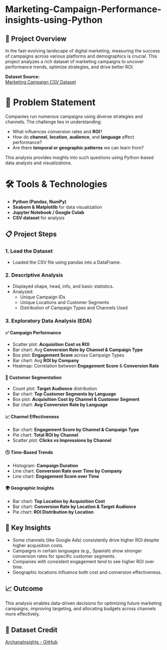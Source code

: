 # Marketing-Campaign-Performance-insights-using-Python
## 📌 Project Overview
In the fast-evolving landscape of digital marketing, measuring the success of campaigns across various platforms and demographics is crucial. This project analyzes a rich dataset of marketing campaigns to uncover performance trends, optimize strategies, and drive better ROI.

**Dataset Source:**  
[Marketing Campaign CSV Dataset](https://raw.githubusercontent.com/ArchanaInsights/Datasets/main/marketing_campaign.csv)

# 🧩 Problem Statement

Companies run numerous campaigns using diverse strategies and channels. The challenge lies in understanding:
- What influences conversion rates and **ROI**?
- How do **channel**, **location**, **audience**, and **language** affect performance?
- Are there **temporal or geographic patterns** we can learn from?

This analysis provides insights into such questions using Python-based data analysis and visualizations.

# 🛠 Tools & Technologies

- **Python (Pandas, NumPy)**
- **Seaborn & Matplotlib** for data visualization
- **Jupyter Notebook / Google Colab**
- **CSV dataset** for analysis

## 📋 Project Steps

### 1. Load the Dataset
- Loaded the CSV file using pandas into a DataFrame.

### 2. Descriptive Analysis
- Displayed shape, head, info, and basic statistics.
- Analyzed:
  - Unique Campaign IDs
  - Unique Locations and Customer Segments
  - Distribution of Campaign Types and Channels Used

### 3. Exploratory Data Analysis (EDA)

#### ✅ Campaign Performance
- Scatter plot: **Acquisition Cost vs ROI**
- Bar chart: Avg **Conversion Rate by Channel & Campaign Type**
- Box plot: **Engagement Score** across Campaign Types
- Bar chart: Avg **ROI by Company**
- Heatmap: Correlation between **Engagement Score** & **Conversion Rate**

#### 🎯 Customer Segmentation
- Count plot: **Target Audience** distribution
- Bar chart: **Top Customer Segments by Language**
- Box plot: **Acquisition Cost by Channel & Customer Segment**
- Bar chart: **Avg Conversion Rate by Language**

#### 📈 Channel Effectiveness
- Bar chart: **Engagement Score by Channel & Campaign Type**
- Pie chart: **Total ROI by Channel**
- Scatter plot: **Clicks vs Impressions by Channel**

#### 🕒 Time-Based Trends
- Histogram: **Campaign Duration**
- Line chart: **Conversion Rate over Time by Company**
- Line chart: **Engagement Score over Time**

#### 🌍 Geographic Insights
- Bar chart: **Top Location by Acquisition Cost**
- Bar chart: **Conversion Rate by Location & Target Audience**
- Pie chart: **ROI Distribution by Location**

## 📌 Key Insights

- Some channels (like Google Ads) consistently drive higher ROI despite higher acquisition costs.
- Campaigns in certain languages (e.g., Spanish) show stronger conversion rates for specific customer segments.
- Companies with consistent engagement tend to see higher ROI over time.
- Geographic locations influence both cost and conversion effectiveness.

## 📈 Outcome

This analysis enables data-driven decisions for optimizing future marketing campaigns, improving targeting, and allocating budgets across channels more effectively.

## 🔗 Dataset Credit

[ArchanaInsights - GitHub](https://github.com/ArchanaInsights/Datasets)

